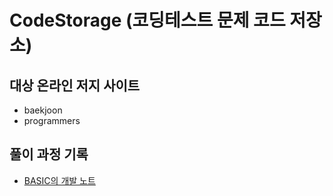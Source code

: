 # CodeStorage (코딩테스트 문제 코드 저장소)

## 대상 온라인 저지 사이트
* baekjoon
* programmers

## 풀이 과정 기록
* [BASIC의 개발 노트](https://basicsoft.tistory.com/)

